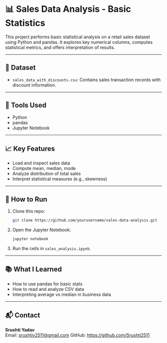 
# 📊 Sales Data Analysis - Basic Statistics

This project performs basic statistical analysis on a retail sales dataset using Python and pandas. It explores key numerical columns, computes statistical metrics, and offers interpretation of results.

---

## 📁 Dataset
- `sales_data_with_discounts.csv`: Contains sales transaction records with discount information.

---

## 🧰 Tools Used
- Python
- pandas
- Jupyter Notebook

---

## 📈 Key Features
- Load and inspect sales data
- Compute mean, median, mode
- Analyze distribution of total sales
- Interpret statistical measures (e.g., skewness)

---

## 🚀 How to Run
1. Clone this repo:
   ```bash
   git clone https://github.com/yourusername/sales-data-analysis.git
   ```
2. Open the Jupyter Notebook:
   ```bash
   jupyter notebook
   ```
3. Run the cells in `sales_analysis.ipynb`.

---

## 📚 What I Learned
- How to use pandas for basic stats
- How to read and analyze CSV data
- Interpreting average vs median in business data

---

## 📬 Contact
**Srushti Yadav**  
Email: srushtiy2511@gmail.com 
GitHub: https://github.com/Srushti2511
